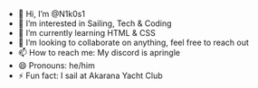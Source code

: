 - 👋 Hi, I’m @N1k0s1
- 👀 I’m interested in Sailing, Tech & Coding
- 🌱 I’m currently learning HTML & CSS
- 💞️ I’m looking to collaborate on anything, feel free to reach out
- 📫 How to reach me: My discord is apringle
- 😄 Pronouns: he/him
- ⚡ Fun fact: I sail at Akarana Yacht Club

<!---
N1k0s1/N1k0s1 is a ✨ special ✨ repository because its `README.md` (this file) appears on your GitHub profile.
You can click the Preview link to take a look at your changes.
--->
